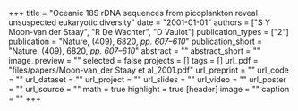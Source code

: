 +++
title = "Oceanic 18S rDNA sequences from picoplankton reveal unsuspected eukaryotic diversity"
date = "2001-01-01"
authors = ["S Y Moon-van der Staay", "R De Wachter", "D Vaulot"]
publication_types = ["2"]
publication = "Nature, (409), 6820, _pp. 607–610_"
publication_short = "Nature, (409), 6820, _pp. 607–610_"
abstract = ""
abstract_short = ""
image_preview = ""
selected = false
projects = []
tags = []
url_pdf = "files/papers/Moon-van_der Staay et al_2001.pdf"
url_preprint = ""
url_code = ""
url_dataset = ""
url_project = ""
url_slides = ""
url_video = ""
url_poster = ""
url_source = ""
math = true
highlight = true
[header]
image = ""
caption = ""
+++
